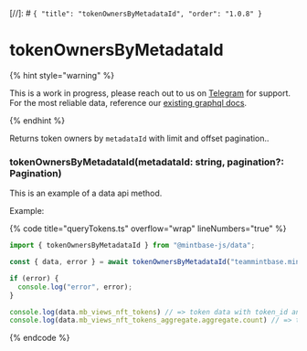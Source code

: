 [//]: # `{ "title": "tokenOwnersByMetadataId", "order": "1.0.8" }`

# tokenOwnersByMetadataId

{% hint style="warning" %}

This is a work in progress, please reach out to us on [Telegram](https://t.me/mintdev) for support.
For the most reliable data, reference our [existing graphql docs](https://docs.mintbase.io/dev/read-data/mintbase-graph).

{% endhint %}

Returns token owners by `metadataId` with limit and offset pagination..

### tokenOwnersByMetadataId(metadataId: string, pagination?: Pagination)

This is an example of a data api method.

Example:

{% code title="queryTokens.ts" overflow="wrap" lineNumbers="true" %}

```typescript
import { tokenOwnersByMetadataId } from "@mintbase-js/data";

const { data, error } = await tokenOwnersByMetadataId("teammintbase.mintbase1.near:0fd038b1fc7d86de6f8c816d5669accc");

if (error) {
  console.log("error", error);
}

console.log(data.mb_views_nft_tokens) // => token data with token_id and owner
console.log(data.mb_views_nft_tokens_aggregate.aggregate.count) // => token counter

```

{% endcode %}
